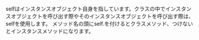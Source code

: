 selfはインスタンスオブジェクト自身を指しています。クラスの中でインスタンスオブジェクトを呼び出す際やそのインスタンスオブジェクトを呼び出す際は、selfを使用します。
メソッド名の頭にself.を付けるとクラスメソッド、つけないとインスタンスメソッドになります。
